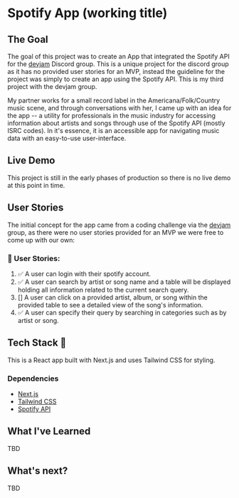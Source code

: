 # Spotify App (working title)

## The Goal 

The goal of this project was to create an App that integrated the Spotify API for the [devjam](https://devjam.vercel.app/project/Spotify-API-11) Discord group. This is a unique project for the discord group as it has no provided user stories for an MVP, instead the guideline for the project was simply to create an app using the Spotify API. This is my third project with the devjam group.

My partner works for a small record label in the Americana/Folk/Country music scene, and through conversations with her, I came up with an idea for the app -- a utility for professionals in the music industry for accessing information about artists and songs through use of the Spotify API (mostly ISRC codes). In it's essence, it is an accessible app for navigating music data with an easy-to-use user-interface.

## Live Demo 

This project is still in the early phases of production so there is no live demo at this point in time.

## User Stories

The initial concept for the app came from a coding challenge via the [devjam](https://devjam.vercel.app/project/Spotify-API-11) group, as there were no user stories provided for an MVP we were free to come up with our own:

### 📔 User Stories:
1. ✅ A user can login with their spotify account.
2. ✅ A user can search by artist or song name and a table will be displayed holding all information related to the current search query.
3. [] A user can click on a provided artist, album, or song within the provided table to see a detailed view of the song's information.
4. ✅ A user can specify their query by searching in categories such as by artist or song.

 ## Tech Stack 🥞

 This is a React app built with Next.js and uses Tailwind CSS for styling.

 ### Dependencies

 - [Next.js ](https://nextjs.org/)
 - [Tailwind CSS](https://tailwindcss.com/)
 - [Spotify API](https://developer.spotify.com/)

 ## What I've Learned

TBD

## What's next?

TBD
